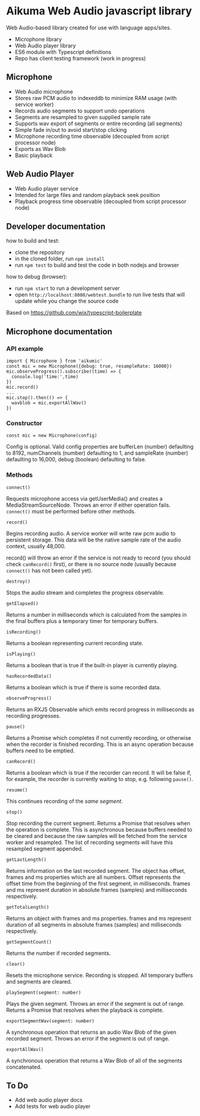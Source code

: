 # Aikuma Web Audio javascript library

Web Audio-based library created for use with language apps/sites.

 - Microphone library
 - Web Audio player library
 - ES6 module with Typescript definitions
 - Repo has client testing framework (work in progress)

## Microphone
 - Web Audio microphone 
 - Stores raw PCM audio to indexeddb to minimize RAM usage (with service worker)
 - Records audio segments to support undo operations
 - Segments are resampled to given supplied sample rate
 - Supports wav export of segments or entire recording (all segments)
 - Simple fade in/out to avoid start/stop clicking
 - Microphone recording time observable (decoupled from script processor node)
 - Exports as Wav Blob
 - Basic playback

## Web Audio Player
 - Web Audio player service
 - Intended for large files and random playback seek position
 - Playback progress time observable (decoupled from script processor node)

## Developer documentation
how to build and test:
 - clone the repository
 - in the cloned folder, run `npm install`
 - run `npm test` to build and test the code in both nodejs and browser

how to debug (browser):
 - run `npm start` to run a development server
 - open `http://localhost:8080/webtest.bundle` to run live tests that will update while you change the source code

Based on https://github.com/wix/typescript-boilerplate

## Microphone documentation

### API example

```
import { Microphone } from 'aikumic'
const mic = new Microphone({debug: true, resampleRate: 16000})
mic.observeProgress().subscribe((time) => {
  console.log('time:',time)
})
mic.record()
...
mic.stop().then(() => {
  wavblob = mic.exportAllWav()
})
```

### Constructor

`const mic = new Microphone(config)`

Config is optional. Valid config properties are bufferLen (number) defaulting to 8192, numChannels (number) defaulting to 1, and sampleRate (number) defaulting to 16,000, debug (boolean) defaulting to false.

### Methods

`connect()`

Requests microphone access via getUserMedia() and creates a MediaStreamSourceNode. Throws an error if either operation fails. `connect()` must be performed before other methods.

`record()`

Begins recording audio. A service worker will write raw pcm audio to persistent storage. This data will be the native sample rate of the audio context, usually 48,000.

record() will throw an error if the service is not ready to record (you should check `canRecord()` first), or there is no source node (usually because `connect()` has not been called yet).

`destroy()`

Stops the audio stream and completes the progress observable.

`getElapsed()`

Returns a number in milliseconds which is calculated from the samples in the final buffers plus a temporary timer for temporary buffers.

`isRecording()`

Returns a boolean representing current recording state.

`isPlaying()`

Returns a boolean that is true if the built-in player is currently playing.

`hasRecordedData()`

Returns a boolean which is true if there is some recorded data.

`observeProgress()`

Returns an RXJS Observable which emits record progress in milliseconds as recording progresses. 

`pause()`

Returns a Promise which completes if not currently recording, or otherwise when the recorder is finished recording. This is an async operation because buffers need to be emptied.

`canRecord()`

Returns a boolean which is true if the recorder can record. It will be false if, for example, the recorder is currently waiting to stop, e.g. following `pause()`.

`resume()`

This continues recording of the *same segment*.

`stop()`

Stop recording the current segment. Returns a Promise that resolves when the operation is complete. This is asynchronous because buffers needed to be cleared and because the raw samples will be fetched from the service worker and resampled. The list of recording segments will have this resampled segment appended.

`getLastLength()`

Returns information on the last recorded segment. The object has offset, frames and ms properties which are all numbers. Offset represents the offset time from the beginning of the first segment, in milliseconds. frames and ms represent duration in absolute frames (samples) and milliseconds respectively.

`getTotalLength()`

Returns an object with frames and ms properties. frames and ms represent duration of all segments in absolute frames (samples) and milliseconds respectively.

`getSegmentCount()`

Returns the number if recorded segments.

`clear()`

Resets the microphone service. Recording is stopped. All temporary buffers and segments are cleared.

`playSegment(segment: number)`

Plays the given segment. Throws an error if the segment is out of range. Returns a Promise that resolves when the playback is complete.

`exportSegmentWav(segment: number)`

A synchronous operation that returns an audio Wav Blob of the given recorded segment. Throws an error if the segment is out of range.

`exportAllWav()`

A synchronous operation that returns a Wav Blob of all of the segments concatenated.

## To Do

- Add web audio player docs
- Add tests for web audio player

